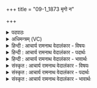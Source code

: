 +++
title = "09-1_1873 मृगो न"

+++
<details><summary>पदपाठः</summary>

मृ꣣गः꣢। न। भी꣣मः꣢। कु꣣चरः꣢। गि꣣रिष्ठाः꣢। गि꣣रि। स्थाः꣢। प꣣राव꣡तः꣢। आ। ज꣣गन्थ। प꣡र꣢꣯स्याः। सृ꣣क꣢म्। स꣣ꣳशा꣡य꣢। स꣣म्। शा꣡य꣢꣯। प꣣वि꣢म्। इ꣣न्द्र। तिग्म꣢म्। वि। श꣣त्रू꣢꣯न्। ता꣢ढि। वि꣢। मृ꣡धः꣢꣯। नु꣣दस्व। १८७३।
</details>

<details><summary>अधिमन्त्रम् (VC)</summary>

- इन्द्रः
- जय ऐन्द्रः
- त्रिष्टुप्
- धैवतः
</details>

<details><summary>हिन्दी : आचार्य रामनाथ वेदालंकार - विषयः</summary>

प्रथम मन्त्र में मानव को उद्बोधन दिया गया है।
</details>

<details><summary>हिन्दी : आचार्य रामनाथ वेदालंकार - पदार्थः</summary>

पदार्थान्वयभाषाः -  हे (इन्द्र) वीर मानव ! तू (भीमः) भयङ्कर, (कुचरः) भूमि पर विचरनेवाले, (गिरिष्ठाः) पर्वत की गुफा में निवास करनेवाले (मृगः न) शेर के समान (भीमः) दुष्टों के लिए भयङ्कर, (कुचरः) भू-विहारी और (गिरिष्ठाः) पर्वत के सदृश उन्नत पद पर प्रतिष्ठित हो। (परावतः) सुदूर देश से (परस्याः) और दूर दिशा से (आ जगन्थ) शत्रुओं के साथ युद्ध करने के लिए आ। (सृकम्) गतिशील, (तिग्मम्) तीक्ष्ण (पविम्) वज्र को, शस्त्रास्त्रसमूह को (संशाय) और अधिक तीक्ष्ण करके (शत्रून्) शत्रुओं को (वि ताढि) विताड़ित कर, (मृधः) हिंसकों को (वि नुदस्व) दूर भगा दे ॥१॥ यहाँ श्लिष्टोपमालङ्कार है ॥१॥
</details>

<details><summary>हिन्दी : आचार्य रामनाथ वेदालंकार - भावार्थः</summary>

भावार्थभाषाः -  मनुष्यों को चाहिए कि वीरता का सञ्चय करके जैसे बाहरी शत्रुओं को पराजित करें वैसे ही आन्तरिक शत्रुओं को भी निर्मूल करें ॥१॥
</details>

<details><summary>संस्कृत : आचार्य रामनाथ वेदालंकार - विषयः</summary>

तत्रादौ मानवमुद्बोधयति।
</details>

<details><summary>संस्कृत : आचार्य रामनाथ वेदालंकार - पदार्थः</summary>

पदार्थान्वयभाषाः -  हे (इन्द्र) वीर मानव ! त्वम् (भीमः) भयङ्करः, (कुचरः) भूचरः, (गिरिष्ठाः) पर्वतगुहानिवासी (मृगः न) सिंह इव (भीमः) दुष्टानां भयङ्करः, (कुचरः) भूविहर्ता, (गिरिष्ठाः) पर्वतवदुन्नते पदे स्थितिं लब्धा, भवेति शेषः। (परावतः) परागतवतो देशात् (परस्याः) परवर्तिन्या अपि दिशः (आ जगन्थ) शत्रुभिर्योद्धुम् आयाहि। (सृकम्) सरणशीलम्, (तिग्मम्) तीक्ष्णम् (पविम्) वज्रम्, शस्त्रास्त्रसमूहमिति यावत् (संशाय) भूयोऽपि तीक्ष्णीकृत्य (शत्रून्) रिपून् (वि ताढि२) विताडय, (मृधः) हिंसकान् (विनुदस्व) दूरं विद्रावय। [परावतः, ‘उपसर्गाच्छन्दसि धात्वर्थे’ अ० ५।१।११८ इति वतिः प्रत्ययः। संशाय, संपूर्वः शो तनूकरणे दिवादिः, क्त्वो ल्यप्] ॥१॥३ यास्काचार्येण निरुक्ते नैघण्टुकदेवताप्रकरणे मन्त्रस्य प्रथमश्चरण एवं व्याख्यातः—[“मृगो न भीमः कुचरो गिरिष्ठाः। मृग इव भीमः कुचरो गिरिष्ठाः। मृगो मार्ष्टेर्गतिकर्मणः, भीमो बिभ्यत्यस्माद्, भीष्मोऽप्येतस्मादेव। कुचर इति चरतिकर्म कुत्सितम्, अथ चेद् देवताभिधानं क्वायं न चरतीति। गिरिष्ठा गिरिस्थायी। गिरिः पर्वतः समुद्गीर्णो भवति” इति (निरु० १।२०)] ॥ अत्र श्लिष्टोपमालङ्कारः ॥१॥
</details>

<details><summary>संस्कृत : आचार्य रामनाथ वेदालंकार - भावार्थः</summary>

भावार्थभाषाः -  मनुष्यैः स्वात्मनि वीरतां सञ्चित्य यथा बाह्याः शत्रवः पराजेयास्तथैवाभ्यन्तरा अपि निर्मूलनीयाः ॥१॥
</details>